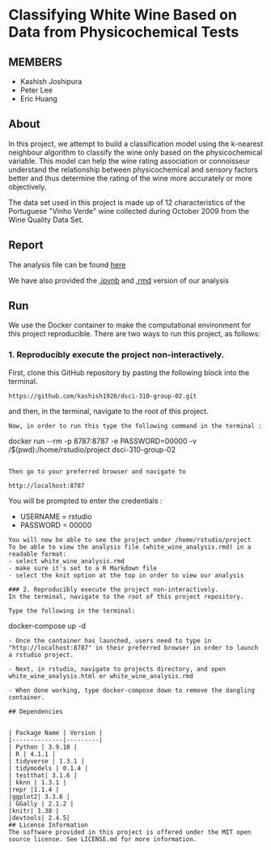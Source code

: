 
# Classifying White Wine Based on Data from Physicochemical Tests  
## MEMBERS  
- Kashish Joshipura  
- Peter Lee  
- Eric Huang  
## About  
In this project, we attempt to build a classification model using the k-nearest neighbour algorithm to classify the wine only based on the physicochemical variable. This model can help the wine rating association or connoisseur understand the relationship between physicochemical and sensory factors better and thus determine the rating of the wine more accurately or more objectively.

The data set used in this project is made up of 12 characteristics of the Portuguese "Vinho Verde" wine collected during October 2009 from the Wine Quality Data Set.

## Report  
The analysis file can be found [here](notebooks/white_wine_analysis.html)

We have also provided the [.ipynb](notebooks/white_wine_analysis.ipynb) and [.rmd](notebooks/white_wine_analysis.rmd) version of our analysis

## Run  
We use the Docker container to make the computational environment for this project reproducible. There are two ways to run this project, as follows:

### 1. Reproducibly execute the project non-interactively.  
First, clone this GitHub repository by pasting the following block into the terminal.
```
https://github.com/kashish1928/dsci-310-group-02.git  
```
and then, in the terminal, navigate to the root of this project.

```
Now, in order to run this type the following command in the terminal :
```
docker run --rm -p 8787:8787 -e PASSWORD=00000  -v /$(pwd):/home/rstudio/project dsci-310-group-02
```

Then go to your preferred browser and navigate to

http://localhost:8787
```
You will be prompted to enter the credentials :
- USERNAME = rstudio
- PASSWORD = 00000
```
You will now be able to see the project under /home/rstudio/project
To be able to view the analysis file (white_wine_analysis.rmd) in a readable format:
- select white_wine_analysis.rmd 
- make sure it's set to a R Markdown file
- select the knit option at the top in order to view our analysis

### 2. Reproducibly execute the project non-interactively.  
In the terminal, navigate to the root of this project repository.

Type the following in the terminal:
```
docker-compose up -d  
```
- Once the container has launched, users need to type in "http://localhost:8787" in their preferred browser in order to launch a rstudio project.

- Next, in rstudio, navigate to projects directory, and open white_wine_analysis.html or white_wine_analysis.rmd

- When done working, type docker-compose down to remove the dangling container.

## Dependencies  


| Package Name | Version |
|--------------|---------|
| Python | 3.9.10 |
| R | 4.1.1 |
| tidyverse | 1.3.1 |
| tidymodels | 0.1.4 |
| testthat| 3.1.6 |
| kknn | 1.3.1 |
|repr |1.1.4 |
|ggplot2| 3.3.6 |
| GGally | 2.1.2 |
|knitr| 1.38 |
|devtools| 2.4.5|
## License Information  
The software provided in this project is offered under the MIT open source license. See LICENSE.md for more information.

